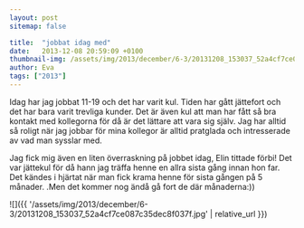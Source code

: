 ```yaml
---
layout: post
sitemap: false

title:  "jobbat idag med"
date:   2013-12-08 20:59:09 +0100
thumbnail-img: /assets/img/2013/december/6-3/20131208_153037_52a4cf7ce087c35dec8f037f.jpg
author: Eva
tags: ["2013"]
---
```


Idag har jag jobbat 11-19 och det har varit kul. Tiden har gått jättefort och det har bara varit trevliga kunder. Det är även kul att man har fått så bra kontakt med kollegorna för då är det lättare att vara sig själv. Jag har alltid så roligt när jag jobbar för mina kollegor är alltid pratglada och intresserade av vad man sysslar med. 

Jag fick mig även en liten överraskning på jobbet idag, Elin tittade förbi! Det var jättekul för då hann jag träffa henne en allra sista gång innan hon far. Det kändes i hjärtat när man fick krama henne för sista gången på 5 månader. .Men det kommer nog ändå gå fort de där månaderna:))

![]({{ '/assets/img/2013/december/6-3/20131208_153037_52a4cf7ce087c35dec8f037f.jpg'  | relative_url }})

